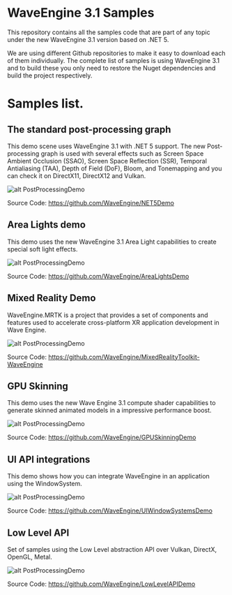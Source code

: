 # WaveEngine 3.1 Samples

This repository contains all the samples code that are part of any topic under the new WaveEngine 3.1 version based on .NET 5.

We are using different Github repositories to make it easy to download each of them individually. The complete list of samples is using WaveEngine 3.1 and to build these you only need to restore the Nuget dependencies and build the project respectively.

# Samples list.

## The standard post-processing graph
This demo scene uses WaveEngine 3.1 with .NET 5 support. The new Post-processing graph is used with several effects such as Screen Space Ambient Occlusion (SSAO), Screen Space Reflection (SSR), Temporal Antialiasing (TAA), Depth of Field (DoF), Bloom, and Tonemapping and you can check it on DirectX11, DirectX12 and Vulkan.

![alt PostProcessingDemo](https://github.com/WaveEngine/Samples/blob/main/Images/PostProcessingStackDemo.jpg)

Source Code: https://github.com/WaveEngine/NET5Demo

## Area Lights demo
This demo uses the new WaveEngine 3.1 Area Light capabilities to create special soft light effects.

![alt PostProcessingDemo](https://github.com/WaveEngine/Samples/blob/main/Images/AreaLightsDemo.jpg)

Source Code: https://github.com/WaveEngine/AreaLightsDemo

## Mixed Reality Demo
WaveEngine.MRTK is a project that provides a set of components and features used to accelerate cross-platform XR application development in Wave Engine.

![alt PostProcessingDemo](https://github.com/WaveEngine/Samples/blob/main/Images/MRTKDemo.jpg)

Source Code: https://github.com/WaveEngine/MixedRealityToolkit-WaveEngine

## GPU Skinning
This demo uses the new Wave Engine 3.1 compute shader capabilities to generate skinned animated models in a impressive performance boost.

![alt PostProcessingDemo](https://github.com/WaveEngine/Samples/blob/main/Images/GPUSkinningDemo.jpg)

Source Code: https://github.com/WaveEngine/GPUSkinningDemo

## UI API integrations
This demo shows how you can integrate WaveEngine in an application using the WindowSystem.

![alt PostProcessingDemo](https://github.com/WaveEngine/Samples/blob/main/Images/UIAPIIntegrationsDemo.jpg)

Source Code: https://github.com/WaveEngine/UIWindowSystemsDemo

## Low Level API
Set of samples using the Low Level abstraction API over Vulkan, DirectX, OpenGL, Metal.

![alt PostProcessingDemo](https://github.com/WaveEngine/Samples/blob/main/Images/LowLevelAPIDemo.jpg)

Source Code: https://github.com/WaveEngine/LowLevelAPIDemo

